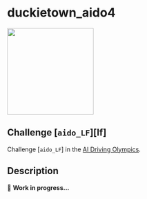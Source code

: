 # duckietown_aido4

<a href="http://aido.duckietown.org"><img width="200" src="https://www.duckietown.org/wp-content/uploads/2018/12/AIDO_no_text-e1544555660271.png"/></a>


## Challenge [`aido_LF`][lf]

Challenge [`aido_LF`] in the [AI Driving Olympics](http://aido.duckietown.org/).

## Description

:construction_worker:
**Work in progress...**
